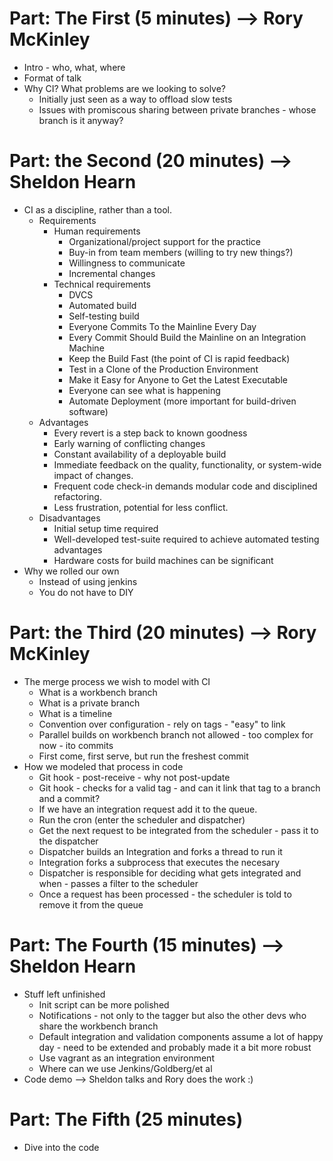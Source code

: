 Part: The First (5 minutes) --> Rory McKinley
===============
* Intro - who, what, where
* Format of talk
* Why CI? What problems are we looking to solve?
  + Initially just seen as a way to offload slow tests
  + Issues with promiscous sharing between private branches - whose branch is it anyway?

Part: the Second (20 minutes) --> Sheldon Hearn
================
* CI as a discipline, rather than a tool.
  + Requirements
    + Human requirements
      + Organizational/project support for the practice
      + Buy-in from team members (willing to try new things?)
      + Willingness to communicate
      + Incremental changes
    + Technical requirements
      + DVCS
      + Automated build
      + Self-testing build
      + Everyone Commits To the Mainline Every Day
      + Every Commit Should Build the Mainline on an Integration Machine
      + Keep the Build Fast (the point of CI is rapid feedback)
      + Test in a Clone of the Production Environment
      + Make it Easy for Anyone to Get the Latest Executable
      + Everyone can see what is happening
      + Automate Deployment (more important for build-driven software)
  + Advantages
    + Every revert is a step back to known goodness
    + Early warning of conflicting changes
    + Constant availability of a deployable build
    + Immediate feedback on the quality, functionality, or system-wide impact
      of changes.
    + Frequent code check-in demands modular code and disciplined refactoring.
    + Less frustration, potential for less conflict.
  + Disadvantages
    + Initial setup time required
    + Well-developed test-suite required to achieve automated testing advantages
    + Hardware costs for build machines can be significant
* Why we rolled our own
  + Instead of using jenkins
  + You do not have to DIY

Part: the Third (20 minutes) --> Rory McKinley
===============
* The merge process we wish to model with CI
  + What is a workbench branch
  + What is a private branch
  + What is a timeline
  + Convention over configuration - rely on tags - "easy" to link
  + Parallel builds on workbench branch not allowed - too complex for now - ito commits
  + First come, first serve, but run the freshest commit
* How we modeled that process in code
  + Git hook - post-receive - why not post-update
  + Git hook - checks for a valid tag - and can it link that tag to a branch and a commit?
  + If we have an integration request add it to the queue.
  + Run the cron (enter the scheduler and dispatcher)
  + Get the next request to be integrated from the scheduler - pass it to the dispatcher
  + Dispatcher builds an Integration and forks a thread to run it
  + Integration forks a subprocess that executes the necesary 
  + Dispatcher is responsible for deciding what gets integrated and when - passes a filter to the scheduler
  + Once a request has been processed - the scheduler is told to remove it from the queue

Part: The Fourth (15 minutes) --> Sheldon Hearn
================
* Stuff left unfinished
  + Init script can be more polished
  + Notifications - not only to the tagger but also the other devs who share the workbench branch
  + Default integration and validation components assume a lot of happy day - need to be extended and probably made it a bit more robust
  + Use vagrant as an integration environment
  + Where can we use Jenkins/Goldberg/et al
* Code demo --> Sheldon talks and Rory does the work :)

Part: The Fifth (25 minutes)
===============
* Dive into the code
